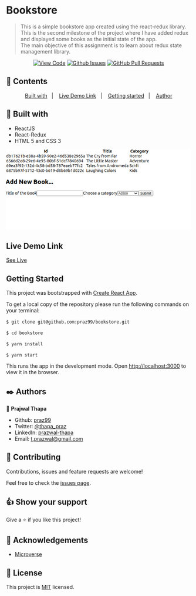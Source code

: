 # Bookstore

>This is a simple bookstore app created using the react-redux library.  
>This is the second milestone of the project where I have added redux and displayed some books as the initial state of the app.  
>The main objective of this assignment is to learn about redux state management library.
<div align="center">

[![View Code](https://img.shields.io/badge/View%20-Code-green)](https://github.com/praz99/bookstore)
[![Github Issues](https://img.shields.io/badge/GitHub-Issues-orange)](https://github.com/praz99/bookstore/issues)
[![GitHub Pull Requests](https://img.shields.io/badge/GitHub-Pull%20Requests-blue)](https://github.com/praz99/bookstore/pulls)

</div>

## 📝 Contents

<p align="center">
<a href="#with">Built with</a>&nbsp;&nbsp;&nbsp;|&nbsp;&nbsp;&nbsp;
<a href="#ll">Live Demo Link</a>&nbsp;&nbsp;&nbsp;|&nbsp;&nbsp;&nbsp;
<a href="#gs">Getting started</a>&nbsp;&nbsp;&nbsp;|&nbsp;&nbsp;&nbsp;
<a href="#author">Author</a>
</p>

## 🔧 Built with<a name = "with"></a>
- ReactJS
- React-Redux
- HTML 5 and CSS 3

![screenshot](src/images/img.png)

## Live Demo Link <a name = "ll"></a>

[See Live](https://praz-bookstore.herokuapp.com/)


## Getting Started <a name = "gs"></a>

This project was bootstrapped with [Create React App](https://github.com/facebook/create-react-app).

To get a local copy of the repository please run the following commands on your terminal:

```
$ git clone git@github.com:praz99/bookstore.git
```
```
$ cd bookstore
```

```
$ yarn install
```
```
$ yarn start
```

This runs the app in the development mode.
Open [http://localhost:3000](http://localhost:3000) to view it in the browser.
## ✒️  Authors <a name = "author"></a>

👤 **Prajwal Thapa**

- Github: [praz99](https://github.com/praz99)
- Twitter: [@thapa_praz](https://twitter.com/thapa_praz)
- LinkedIn: [prazwal-thapa](https://linkedin.com/in/prazwal-thapa)
- Email: t.prazwal@gmail.com

## 🤝 Contributing

Contributions, issues and feature requests are welcome!

Feel free to check the [issues page](https://github.com/praz99/bookstore/issues).


## 👍 Show your support

Give a ⭐️ if you like this project!

## :clap: Acknowledgements

- [Microverse](https://www.microverse.org/)

## 📝 License

This project is [MIT](./LICENSE) licensed.
